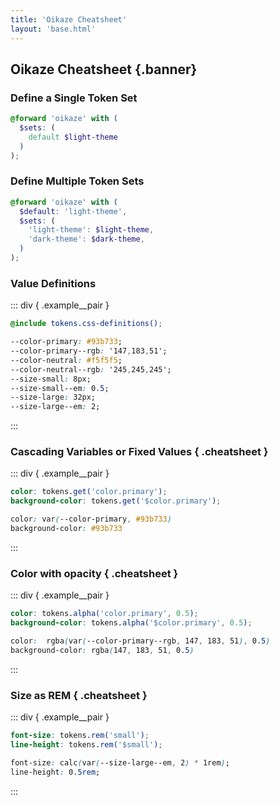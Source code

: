 ```yaml
---
title: 'Oikaze Cheatsheet'
layout: 'base.html'
---
```


## Oikaze Cheatsheet {.banner}

### Define a Single Token Set

```scss
@forward 'oikaze' with (
  $sets: (
    default $light-theme
  )
);
```

### Define Multiple Token Sets

```scss
@forward 'oikaze' with (
  $default: 'light-theme',
  $sets: (
    'light-theme': $light-theme,
    'dark-theme': $dark-theme,
  )
);
```

### Value Definitions

::: div { .example__pair }
```scss
@include tokens.css-definitions();
```

```css
--color-primary: #93b733;
--color-primary--rgb: '147,183,51';
--color-neutral: #f5f5f5;
--color-neutral--rgb: '245,245,245';
--size-small: 8px;
--size-small--em: 0.5;
--size-large: 32px;
--size-large--em: 2;
```
:::

### Cascading Variables or Fixed Values { .cheatsheet }

::: div { .example__pair }
```scss
color: tokens.get('color.primary');
background-color: tokens.get('$color.primary');
```

```css
color: var(--color-primary, #93b733)
background-color: #93b733
```
:::

### Color with opacity { .cheatsheet }

::: div { .example__pair }
```scss
color: tokens.alpha('color.primary', 0.5);
background-color: tokens.alpha('$color.primary', 0.5);
```

```css
color:  rgba(var(--color-primary--rgb, 147, 183, 51), 0.5)
background-color: rgba(147, 183, 51, 0.5)
```
:::

### Size as REM { .cheatsheet }

::: div { .example__pair }
```scss
font-size: tokens.rem('small');
line-height: tokens.rem('$small');
```

```css
font-size: calc(var(--size-large--em, 2) * 1rem);
line-height: 0.5rem;
```
:::
